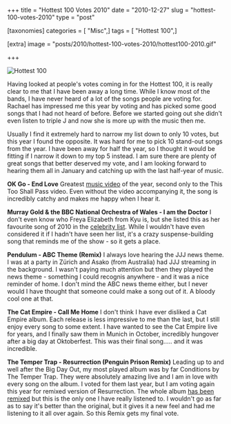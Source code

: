 +++
title = "Hottest 100 Votes 2010"
date = "2010-12-27"
slug = "hottest-100-votes-2010"
type = "post"

[taxonomies]
categories = [ "Misc",]
tags = [ "Hottest 100",]

[extra]
image = "posts/2010/hottest-100-votes-2010/hottest100-2010.gif"

+++

![Hottest 100](hottest100-2010.gif)

Having looked at people's votes coming in for the Hottest 100, it is really clear to me that I have been away a long time. While I know most of the bands, I have never heard of a lot of the songs people are voting for. Rachael has impressed me this year by voting and has picked some good songs that I had not heard of before. Before we started going out she didn't even listen to triple J and now she is more up with the music then me.

Usually I find it extremely hard to narrow my list down to only 10 votes, but this year I found the opposite. It was hard for me to pick 10 stand-out songs from the year. I have been away for half the year, so I thought it would be fitting if I narrow it down to my top 5 instead. I am sure there are plenty of great songs that better deserved my vote, and I am looking forward to hearing them all in January and catching up with the last half-year of music.

**OK Go - End Love**
Greatest [music video](http://www.youtube.com/watch?v=V2fpgpanZAw) of the year, second only to the This Too Shall Pass video. Even without the video accompanying it, the song is incredibly catchy and makes me happy when I hear it.

**Murray Gold & the BBC National Orchestra of Wales - I am the Doctor**
I don't even know who Freya Elizabeth from Kyu is, but she listed this as her favourite song of 2010 in the [celebrity list](http://www.abc.net.au/triplej/hottest100/10/toptens/). While I wouldn't have even considered it if I hadn't have seen her list, it's a crazy suspense-building song that reminds me of the show - so it gets a place.

**Pendulum - ABC Theme (Remix)**
I always love hearing the JJJ news theme. I was at a party in Zürich and Asako (from Australia) had JJJ streaming in the background. I wasn't paying much attention but then they played the news theme - something I could recognis anywhere - and it was a nice reminder of home. I don't mind the ABC news theme either, but I never would I have thought that someone could make a song out of it. A bloody cool one at that.

**The Cat Empire - Call Me Home**
I don't think I have ever disliked a Cat Empire album. Each release is less impressive to me than the last, but I still enjoy every song to some extent. I have wanted to see the Cat Empire live for years, and I finally saw them in Munich in October, incredibly hungover after a big day at Oktoberfest. This was their final song..... and it was incredible.

**The Temper Trap - Resurrection (Penguin Prison Remix)**
Leading up to and well after the Big Day Out, my most played album was by far Conditions by The Temper Trap. They were absolutely amazing live and I am in love with every song on the album. I voted for them last year, but I am voting again this year for remixed version of Resurrection. The whole album [has been remixed](http://soundcloud.com/the-temper-trap/sets/conditions-remixed) but this is the only one I have really listened to. I wouldn't go as far as to say it's better than the original, but it gives it a new feel and had me listening to it all over again. So this Remix gets my final vote.